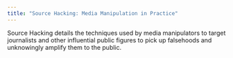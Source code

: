 ```yaml
---
title: "Source Hacking: Media Manipulation in Practice"
---
```


Source Hacking details the techniques used by media manipulators to target journalists and other influential public figures to pick up falsehoods and unknowingly amplify them to the public.

